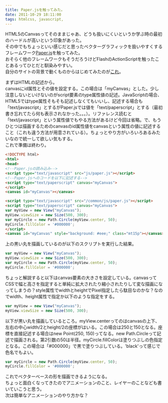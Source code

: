 ```yaml
---
title: Paper.jsを触ってみた。
date: 2011-10-29 18:11:00
tags: htmlcss, javascript,
---
```


HTML5のCanvasってそのままじゃあ、どうも扱いにくいというか学ぶ時の最初のハードルが高いという印象があった。<br>
その中でもちょっといい感じだと思ったベクターグラフィックを扱いやすくするフレームワーク<a title="Paper.js" href="http://paperjs.org/" target="_blank">Paper.js</a>を触ってみた。<br>
おそらく他のフレームワークもそうだろうけどFlashのActionScriptを触ったことあるってひとだと馴染みやすい。<br>
自分のサイトの背景で動くものからはじめてみたのが<a title="*{ zoom:1; }" href="http://zoomone.net" target="_blank">これ</a>。

まずはHTMLの記述から。<br>
canvasにid属性とその値を設定する。この場合は「myCanvas」とした。少し注意しないといけないのがscript要素のtype属性値の記述。JavaScriptの場合、HTML5ではtype属性そもそも記述しなくてもいいし、記述する場合も「text/javascript」とするがPaper.jsでは値を「text/paperscript」とする（最初書き忘れてたら何も表示されなかった。。。）。リファレンス読むと「text/javascript」という属性値でもやる方法があるけど今回は省略。で、もうひとつは描画するためのcanvasのid属性値をcanvasという属性の値に記述すること（これも違う方法が用意されている）。ちょっとやり方がいろいろあるみたいなので統一して欲しい気もする。<br />
これで準備は終わり。

```html
<!DOCTYPE html>
<html>
<head>
<!--Paper.jsの読み込み-->
<script type="text/javascript" src="js/paper.js"></script>
<!--Paper.jsへのコードを以下に記述する-->
<script type="text/paperscript" canvas="myCanvas">
</script>
<canvas id="myCanvas"></canvas>
```

```html
<script type="text/javascript" src="/common/js/paper.js"></script>
<script type="text/paperscript" canvas="myCanvas">
var myView = new View("myCanvas");
myView.viewSize = new Size(500, 300);
var myCircle = new Path.Circle(myView.center, 50);
myCircle.fillColor = '#000000';
</script>
<canvas id="myCanvas" style="background: #eee;" class="mt15p"></canvas>
```
<p class="mt15p">上の黒い丸を描画しているのが以下のスクリプトを実行した結果。</p>

```javascript
var myView = new View("myCanvas");
myView.viewSize = new Size(500, 300);
var myCircle = new Path.Circle(myView.center, 50);
myCircle.fillColor = '#000000';
```
<p>ちょっと解説すると以下はcanvas要素の大きさを設定している。canvasってCSSで幅と高さを指定すると単純に拡大されたり縮小されたりして変な描画になってしまうの？style属性でwidthとheightでPixel指定したら駄目なのかな？なのでwidth、height属性で指定か以下のような指定をする。</p>

```javascript
var myView = new View("myCanvas");
myView.viewSize = new Size(500, 300);
```

以下が黒い丸を描画しているところ。myView.centerってのはcanvasの上下、左右の中心width/2とheight/2の座標がはいる。この場合は250と150となる。座標を直接記述する場合はnew Point(250, 150)ってなる。new Path.Circleって記述で描画される。第2引数の50は半径。myCircle.fillColorは塗りつぶしの色指定となる。この場合は「#000000」で黒で塗りつぶしている。'black'って感じで色名でもよい。


```javascript
var myCircle = new Path.Circle(myView.center, 50);
myCircle.fillColor = '#000000';
```
<p>これでベクターベースの形を描画できるようになる。<br />
ちょっと面白くなってきたのでアニメーションのこと、レイヤーのことなども書いていこうと思う。<br />
次は簡単なアニメーションのやり方かな？</p>
